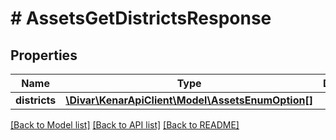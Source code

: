 # # AssetsGetDistrictsResponse

## Properties

Name | Type | Description | Notes
------------ | ------------- | ------------- | -------------
**districts** | [**\Divar\KenarApiClient\Model\AssetsEnumOption[]**](AssetsEnumOption.md) |  | [optional]

[[Back to Model list]](../../README.md#models) [[Back to API list]](../../README.md#endpoints) [[Back to README]](../../README.md)
